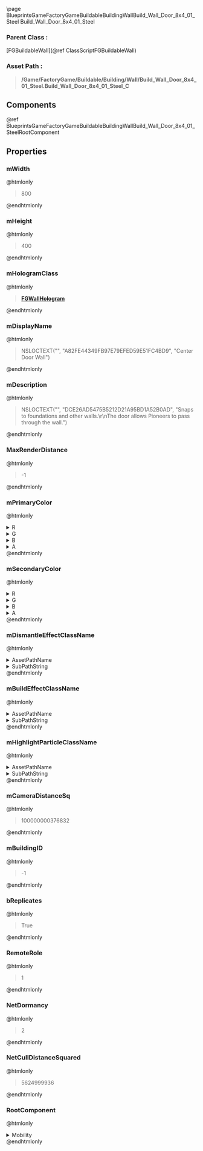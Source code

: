 \page BlueprintsGameFactoryGameBuildableBuildingWallBuild_Wall_Door_8x4_01_Steel Build_Wall_Door_8x4_01_Steel
### Parent Class :
[FGBuildableWall](@ref ClassScriptFGBuildableWall)
### Asset Path :
<b><blockquote>/Game/FactoryGame/Buildable/Building/Wall/Build_Wall_Door_8x4_01_Steel.Build_Wall_Door_8x4_01_Steel_C</blockquote></b>
## Components

@ref BlueprintsGameFactoryGameBuildableBuildingWallBuild_Wall_Door_8x4_01_SteelRootComponent

## Properties

### mWidth
@htmlonly
<blockquote>800</blockquote>
@endhtmlonly

### mHeight
@htmlonly
<blockquote>400</blockquote>
@endhtmlonly

### mHologramClass
@htmlonly
<b><a href="_class_script_f_g_wall_hologram.html"><blockquote>FGWallHologram</blockquote></a></b>
@endhtmlonly

### mDisplayName
@htmlonly
<blockquote>NSLOCTEXT("", "A82FE44349FB97E79EFED59E51FC4BD9", "Center Door Wall")</blockquote>
@endhtmlonly

### mDescription
@htmlonly
<blockquote>NSLOCTEXT("", "DCE26AD5475B5212D21A95BD1A52B0AD", "Snaps to foundations and other walls.\r\nThe door allows Pioneers to pass through the wall.")</blockquote>
@endhtmlonly

### MaxRenderDistance
@htmlonly
<blockquote>-1</blockquote>
@endhtmlonly

### mPrimaryColor
@htmlonly
<details>
 <summary>R</summary>
<blockquote>-1</blockquote>
</details>
<details>
 <summary>G</summary>
<blockquote>-1</blockquote>
</details>
<details>
 <summary>B</summary>
<blockquote>-1</blockquote>
</details>
<details>
 <summary>A</summary>
<blockquote>1</blockquote>
</details>
@endhtmlonly

### mSecondaryColor
@htmlonly
<details>
 <summary>R</summary>
<blockquote>-1</blockquote>
</details>
<details>
 <summary>G</summary>
<blockquote>-1</blockquote>
</details>
<details>
 <summary>B</summary>
<blockquote>-1</blockquote>
</details>
<details>
 <summary>A</summary>
<blockquote>1</blockquote>
</details>
@endhtmlonly

### mDismantleEffectClassName
@htmlonly
<details>
 <summary>AssetPathName</summary>
<b><a href="_blueprints_game_factory_game_buildable_factory-shared_b_p__material_effect__dismantle.html"><blockquote>BP_MaterialEffect_Dismantle</blockquote></a></b>
</details>
<details>
 <summary>SubPathString</summary>
<blockquote></blockquote>
</details>
@endhtmlonly

### mBuildEffectClassName
@htmlonly
<details>
 <summary>AssetPathName</summary>
<b><a href="_blueprints_game_factory_game_buildable_factory-shared_b_p__material_effect__build.html"><blockquote>BP_MaterialEffect_Build</blockquote></a></b>
</details>
<details>
 <summary>SubPathString</summary>
<blockquote></blockquote>
</details>
@endhtmlonly

### mHighlightParticleClassName
@htmlonly
<details>
 <summary>AssetPathName</summary>
<b><a href="_blueprints_game_factory_game_buildable-shared_particle_new_building_ping.html"><blockquote>NewBuildingPing</blockquote></a></b>
</details>
<details>
 <summary>SubPathString</summary>
<blockquote></blockquote>
</details>
@endhtmlonly

### mCameraDistanceSq
@htmlonly
<blockquote>100000000376832</blockquote>
@endhtmlonly

### mBuildingID
@htmlonly
<blockquote>-1</blockquote>
@endhtmlonly

### bReplicates
@htmlonly
<blockquote>True</blockquote>
@endhtmlonly

### RemoteRole
@htmlonly
<blockquote>1</blockquote>
@endhtmlonly

### NetDormancy
@htmlonly
<blockquote>2</blockquote>
@endhtmlonly

### NetCullDistanceSquared
@htmlonly
<blockquote>5624999936</blockquote>
@endhtmlonly

### RootComponent
@htmlonly
<details>
 <summary>Mobility</summary>
<blockquote>0</blockquote>
</details>
@endhtmlonly

